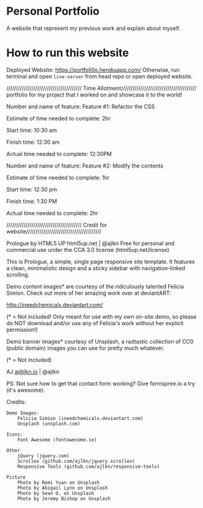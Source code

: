# Personal Portfolio
A website that represent my previous work and explain about myself.

# How to run this website
Deployed Website: https://portfoli0o.herokuapp.com/
Otherwise, run terminal and open `live-server` from head repo or open deployed website.

  
/////////////////////////////////////// Time Allotment///////////////////////////////////////
portfolio for my project that I worked on and showcase it to the world!

Number and name of feature: Feature #1: Refactor the CSS

Estimate of time needed to complete: 2hr

Start time: 10:30 am

Finish time: 12:30 am

Actual time needed to complete: 12:30PM

Number and name of feature: Feature #2: Modify the contents

Estimate of time needed to complete: 1hr

Start time: 12:30 pm

Finish time: 1:30 PM

Actual time needed to complete: 2hr

/////////////////////////////////////// Credit for website///////////////////////////////////////

Prologue by HTML5 UP
html5up.net | @ajlkn
Free for personal and commercial use under the CCA 3.0 license (html5up.net/license)


This is Prologue, a simple, single page responsive site template. It features a
clean, minimalistic design and a sticky sidebar with navigation-linked scrolling.

Demo content images* are courtesy of the ridiculously talented Felicia Simion. Check out
more of her amazing work over at deviantART:

http://ineedchemicalx.deviantart.com/

(* = Not included! Only meant for use with my own on-site demo, so please do NOT download
and/or use any of Felicia's work without her explicit permission!)

Demo banner images* courtesy of Unsplash, a radtastic collection of CC0 (public domain)
images you can use for pretty much whatever.

(* = Not included)

AJ
aj@lkn.io | @ajlkn

PS: Not sure how to get that contact form working? Give formspree.io a try (it's awesome).


Credits:

	Demo Images:
		Felicia Simion (ineedchemicalx.deviantart.com)
		Unsplash (unsplash.com)

	Icons:
		Font Awesome (fontawesome.io)

	Other
		jQuery (jquery.com)
		Scrollex (github.com/ajlkn/jquery.scrollex)
		Responsive Tools (github.com/ajlkn/responsive-tools)

	Picture
		Photo by Remi Yuan on Unsplash
		Photo by Abigail Lynn on Unsplash
		Photo by Sean O. on Unsplash
		Photo by Jeremy Bishop on Unsplash